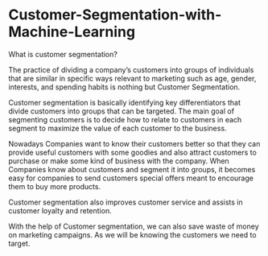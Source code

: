 # Customer-Segmentation-with-Machine-Learning
What is customer segmentation?

The practice of dividing a company’s customers into groups of individuals that are similar in specific ways relevant to marketing such as age, gender, interests, and spending habits is nothing but Customer Segmentation.

Customer segmentation is basically identifying key differentiators that divide customers into groups that can be targeted. The main goal of segmenting customers is to decide how to relate to customers in each segment to maximize the value of each customer to the business.

Nowadays Companies want to know their customers better so that they can provide useful customers with some goodies and also attract customers to purchase or make some kind of business with the company. When Companies know about customers and segment it into groups, it becomes easy for companies to send customers special offers meant to encourage them to buy more products.

Customer segmentation also improves customer service and assists in customer loyalty and retention.

With the help of Customer segmentation, we can also save waste of money on marketing campaigns. As we will be knowing the customers we need to target.
